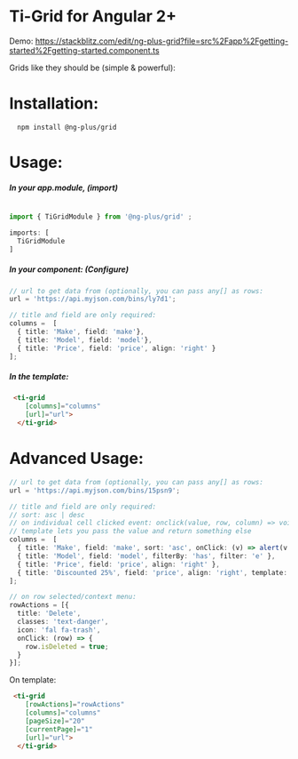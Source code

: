 # Ti-Grid for Angular 2+ 

Demo: https://stackblitz.com/edit/ng-plus-grid?file=src%2Fapp%2Fgetting-started%2Fgetting-started.component.ts

Grids like they should be (simple & powerful):

# Installation:

```
  npm install @ng-plus/grid
```

# Usage:

##### In your app.module, (import)

```typescript

import { TiGridModule } from '@ng-plus/grid' ;

imports: [
  TiGridModule
]
```

##### In your component: (Configure)

```typescript
// url to get data from (optionally, you can pass any[] as rows:
url = 'https://api.myjson.com/bins/ly7d1';

// title and field are only required:
columns =  [
  { title: 'Make', field: 'make'},
  { title: 'Model', field: 'model'},
  { title: 'Price', field: 'price', align: 'right' }
];


```

##### In the template:

```html
 <ti-grid
    [columns]="columns"
    [url]="url">
  </ti-grid>

```


# Advanced Usage:

```typescript
// url to get data from (optionally, you can pass any[] as rows:
url = 'https://api.myjson.com/bins/15psn9';

// title and field are only required:
// sort: asc | desc
// on individual cell clicked event: onclick(value, row, column) => void 
// template lets you pass the value and return something else
columns =  [
  { title: 'Make', field: 'make', sort: 'asc', onClick: (v) => alert(v + ' clicked') },
  { title: 'Model', field: 'model', filterBy: 'has', filter: 'e' },
  { title: 'Price', field: 'price', align: 'right' },
  { title: 'Discounted 25%', field: 'price', align: 'right', template: (v) => 0.75 * v }
];

// on row selected/context menu:
rowActions = [{
  title: 'Delete',
  classes: 'text-danger',
  icon: 'fal fa-trash',
  onClick: (row) => {
    row.isDeleted = true;
  }
}];


```

On template:


```html
 <ti-grid
    [rowActions]="rowActions"
    [columns]="columns"
    [pageSize]="20"
    [currentPage]="1" 
    [url]="url">
  </ti-grid>
```

